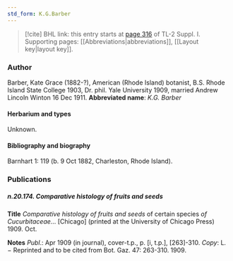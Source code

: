```yaml
---
std_form: K.G.Barber
---
```


> [!cite] BHL link: this entry starts at [page 316](https://www.biodiversitylibrary.org/page/33265043) of TL-2 Suppl. I.
> Supporting pages: [[Abbreviations|abbreviations]], [[Layout key|layout key]].

### Author

Barber, Kate Grace (1882-?), American (Rhode Island) botanist, B.S. Rhode Island State College 1903, Dr. phil. Yale University 1909, married Andrew Lincoln Winton 16 Dec 1911. 
**Abbreviated name**: *K.G. Barber*

#### Herbarium and types

Unknown.

#### Bibliography and biography

Barnhart 1: 119 (b. 9 Oct 1882, Charleston, Rhode Island).

### Publications

##### n.20.174. Comparative histology of fruits and seeds

**Title**
*Comparative histology of fruits and seeds* of certain species *of Cucurbitaceae*... \[Chicago\] (printed at the University of Chicago Press) 1909. Oct.

**Notes**
*Publ*.: Apr 1909 (in journal), cover-t.p., p. \[i, t.p.\], \[263\]-310. *Copy*: L. − Reprinted and to be cited from Bot. Gaz. 47: 263-310. 1909.

